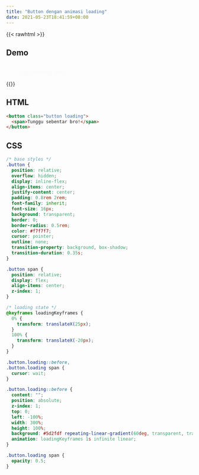 ```yaml
---
title: "Button dengan animasi loading"
date: 2021-05-23T18:41:59+08:00
---
```


{{< rawhtml >}}
<div class="demo">
  <h2>Demo</h2>
  <style>
    /* base styles */
    .button {
      position: relative;
      overflow: hidden;
      display: inline-flex;
      align-items: center;
      justify-content: center;
      padding: 0.8rem 2rem;
      font-family: inherit;
      font-size: 16px;
      background: transparent;
      border: 0;
      border-radius: 0.5rem;
      color: #f7f7f7;
      cursor: pointer;
      outline: none;
      transition-property: background, box-shadow;
      transition-duration: 0.35s;
    }

    .button span {
      position: relative;
      display: flex;
      align-items: center;
      z-index: 1;
    }

    /* loading state */
    @keyframes loadingKeyframes {
      0% {
        transform: translateX(25px);
      }
      100% {
        transform: translateX(-20px);
      }
    }

    .button.loading::before,
    .button.loading span {
      cursor: wait;
    }

    .button.loading::before {
      content: "";
      position: absolute;
      z-index: 1;
      top: 0;
      left: -100%;
      width: 300%;
      height: 100%;
      background: #5d2fdf repeating-linear-gradient(60deg, transparent, transparent 10px, #5526c5 10px, #5526c5 20px);
      animation: loadingKeyframes 1s infinite linear;
    }

    .button.loading span {
      opacity: 0.5;
    }
  </style>
  <button class="button loading">
    <span>Lagi loading bro!</span>
  </button>
</div>
{{</ rawhtml >}}

## HTML

```html
<button class="button loading">
  <span>Tunggu sebentar bro!</span>
</button>
```

## CSS

```css
/* base styles */
.button {
  position: relative;
  overflow: hidden;
  display: inline-flex;
  align-items: center;
  justify-content: center;
  padding: 0.8rem 2rem;
  font-family: inherit;
  font-size: 16px;
  background: transparent;
  border: 0;
  border-radius: 0.5rem;
  color: #f7f7f7;
  cursor: pointer;
  outline: none;
  transition-property: background, box-shadow;
  transition-duration: 0.35s;
}

.button span {
  position: relative;
  display: flex;
  align-items: center;
  z-index: 1;
}

/* loading state */
@keyframes loadingKeyframes {
  0% {
    transform: translateX(25px);
  }
  100% {
    transform: translateX(-20px);
  }
}

.button.loading::before,
.button.loading span {
  cursor: wait;
}

.button.loading::before {
  content: "";
  position: absolute;
  z-index: 1;
  top: 0;
  left: -100%;
  width: 300%;
  height: 100%;
  background: #5d2fdf repeating-linear-gradient(60deg, transparent, transparent 10px, #5526c5 10px, #5526c5 20px);
  animation: loadingKeyframes 1s infinite linear;
}

.button.loading span {
  opacity: 0.5;
}
```